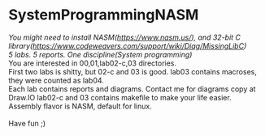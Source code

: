 # SystemProgrammingNASM #
*You might need to install NASM(https://www.nasm.us/), and 32-bit C library(https://www.codeweavers.com/support/wiki/Diag/MissingLibC)*<br />
*5 labs. 5 reports. One discipline(System programming)*<br />
You are interested in 00,01,lab02-c,03 directories. <br />
First two labs is shitty, but 02-c and 03 is good. lab03 contains macroses, they were counted as lab04.<br />
Each lab contains reports and diagrams. Contact me for diagrams copy at Draw.IO lab02-c and 03 contains makefile to make your life easier. <br /> Assembly flavor is NASM, default for linux.<br /><br />
Have fun ;)
